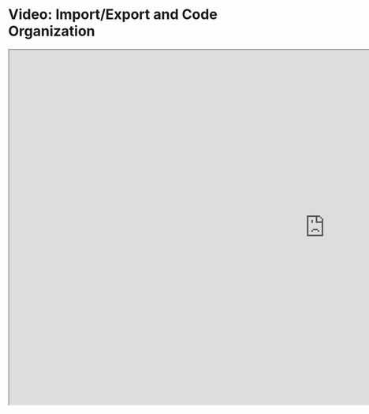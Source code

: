 # Video: Import/Export and Code Organization

<iframe src="https://scrimba.com/scrim/cpMZyzT3?pl=pn3dPUw" width="1280" height="720" allowfullscreen="allowfullscreen" allow="autoplay; fullscreen; picture-in-picture"></iframe>

